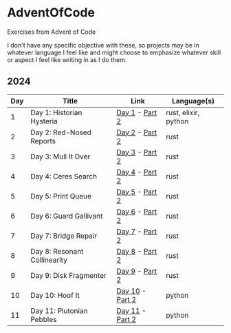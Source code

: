# AdventOfCode

Exercises from Advent of Code

I don't have any specific objective with these, so projects may be in whatever language I feel like and might choose to emphasize whatever skill or aspect I feel like writing in as I do them.

## 2024

| Day | Title                                  | Link                                                                                                  | Language(s)          |
| --- | -------------------------------------- | ----------------------------------------------------------------------------------------------------- | ---------------------|
| 1   | Day 1: Historian Hysteria         	   | [Day 1](https://adventofcode.com/2024/day/1) - [Part 2](https://adventofcode.com/2024/day/1#part2)    | rust, elixir, python |
| 2   | Day 2: Red-Nosed Reports         	   | [Day 2](https://adventofcode.com/2024/day/2) - [Part 2](https://adventofcode.com/2024/day/2#part2)    | rust                 |
| 3   | Day 3: Mull It Over         	       | [Day 3](https://adventofcode.com/2024/day/3) - [Part 2](https://adventofcode.com/2024/day/3#part2)    | rust                 |
| 4   | Day 4: Ceres Search         	       | [Day 4](https://adventofcode.com/2024/day/4) - [Part 2](https://adventofcode.com/2024/day/4#part2)    | rust                 |
| 5   | Day 5: Print Queue         	           | [Day 5](https://adventofcode.com/2024/day/5) - [Part 2](https://adventofcode.com/2024/day/5#part2)    | rust                 |
| 6   | Day 6: Guard Gallivant         	       | [Day 6](https://adventofcode.com/2024/day/6) - [Part 2](https://adventofcode.com/2024/day/6#part2)    | rust                 |
| 7   | Day 7: Bridge Repair         	       | [Day 7](https://adventofcode.com/2024/day/7) - [Part 2](https://adventofcode.com/2024/day/7#part2)    | rust                 |
| 8   | Day 8: Resonant Collinearity           | [Day 8](https://adventofcode.com/2024/day/8) - [Part 2](https://adventofcode.com/2024/day/8#part2)    | rust                 |
| 9   | Day 9: Disk Fragmenter                 | [Day 9](https://adventofcode.com/2024/day/9) - [Part 2](https://adventofcode.com/2024/day/9#part2)    | rust                 |
| 10  | Day 10: Hoof It                        | [Day 10](https://adventofcode.com/2024/day/10) - [Part 2](https://adventofcode.com/2024/day/10#part2) | python               |
| 11  | Day 11: Plutonian Pebbles              | [Day 11](https://adventofcode.com/2024/day/11) - [Part 2](https://adventofcode.com/2024/day/11#part2) | python               |
